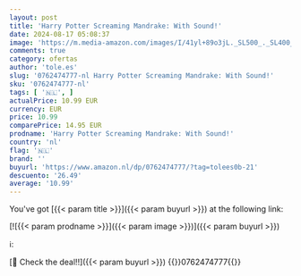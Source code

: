 ```yaml
---
layout: post
title: 'Harry Potter Screaming Mandrake: With Sound!'
date: 2024-08-17 05:08:37
image: 'https://m.media-amazon.com/images/I/41yl+89o3jL._SL500_._SL400_.jpg'
comments: true
category: ofertas
author: 'tole.es'
slug: '0762474777-nl Harry Potter Screaming Mandrake: With Sound!'
sku: '0762474777-nl'
tags: [ '🇳🇱', ]
actualPrice: 10.99 EUR
currency: EUR
price: 10.99
comparePrice: 14.95 EUR
prodname: 'Harry Potter Screaming Mandrake: With Sound!'
country: 'nl'
flag: '🇳🇱'
brand: ''
buyurl: 'https://www.amazon.nl/dp/0762474777/?tag=tolees0b-21'
descuento: '26.49'
average: '10.99'
---
```


You've got [{{< param title >}}]({{< param buyurl >}}) at the following link:

[![{{< param prodname >}}]({{< param image >}})]({{< param buyurl >}})

ℹ️:


[🛒 Check the deal!!]({{< param buyurl >}})
{{<world>}}0762474777{{</world>}}

